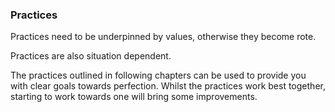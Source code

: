### Practices

Practices need to be underpinned by values, otherwise they become rote.

Practices are also situation dependent.

The practices outlined in following chapters can be used to provide you with clear goals towards perfection. Whilst the practices work best together, starting to work towards one will bring some improvements.
